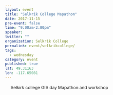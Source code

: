 ```yaml
---
layout: event 
title: "Selkrik College Mapathon"
date: 2017-11-15
pre-event: false
time: "9:00am-2:00pm"
speaker:
twitter: ""
organization: Selkrik College
permalink: event/selkrikcollege/
tags:
  - wednesday 
category: event
published: true
lat: 49.31163
lon: -117.65081
---
```

　
Selkirk college GIS day Mapathon and workshop
